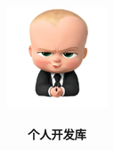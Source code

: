 

<p align="center">
  <a href="https://github.com/NidhoggDJoking" target="_blank">
    <img width="180" src="https://github.com/NidhoggDJoking/VueCli/blob/master/src/image/Logo/Boss.png" alt="logo">
  </a>
</p>

<h2 align="center">个人开发库</h2>

